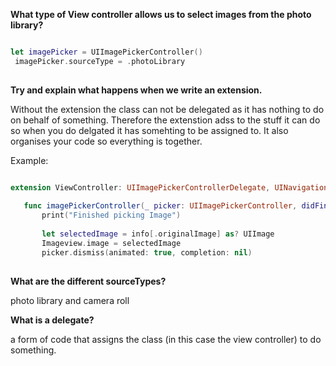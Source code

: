 **What type of View controller allows us to select images from the photo library?**

```swift

let imagePicker = UIImagePickerController()
 imagePicker.sourceType = .photoLibrary
 
 ```
 
 **Try and explain what happens when we write an extension.**
 
 Without the extension the class can not be delegated as it has nothing to do on behalf of something. Therefore the extenstion adss to the stuff it can do so when you do delgated it has somehting to be assigned to. It also organises your code so everything is together. 
 
 Example:
 
 ```swift
 
extension ViewController: UIImagePickerControllerDelegate, UINavigationControllerDelegate {
    
    func imagePickerController(_ picker: UIImagePickerController, didFinishPickingMediaWithInfo info: [UIImagePickerController.InfoKey : Any]) {
        print("Finished picking Image")
        
        let selectedImage = info[.originalImage] as? UIImage
        Imageview.image = selectedImage
        picker.dismiss(animated: true, completion: nil)
   
  ```

**What are the different sourceTypes?**

photo library and camera roll 

**What is a delegate?**

a form of code that assigns the class (in this case the view controller) to do something.
